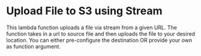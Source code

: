 # Upload File to S3 using Stream
This lambda function uploads a file via stream from a given URL. The function takes in a url to source file and then uploads the file to your desired location. You can either pre-configure the destination OR provide your own as function argument.
